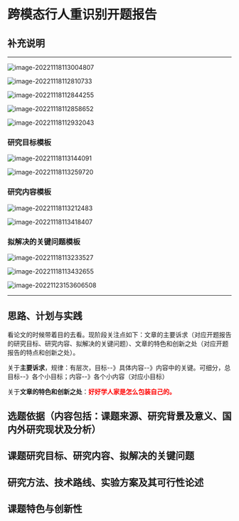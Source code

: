 # 跨模态行人重识别开题报告

## 补充说明

------

![image-20221118113004807](C:\Users\admin\AppData\Roaming\Typora\typora-user-images\image-20221118113004807.png)

![image-20221118112810733](C:\Users\admin\AppData\Roaming\Typora\typora-user-images\image-20221118112810733.png)

![image-20221118112844255](C:\Users\admin\AppData\Roaming\Typora\typora-user-images\image-20221118112844255.png)

![image-20221118112858652](C:\Users\admin\AppData\Roaming\Typora\typora-user-images\image-20221118112858652.png)

![image-20221118112932043](C:\Users\admin\AppData\Roaming\Typora\typora-user-images\image-20221118112932043.png)

### 研究目标模板

![image-20221118113144091](C:\Users\admin\AppData\Roaming\Typora\typora-user-images\image-20221118113144091.png)

![image-20221118113259720](C:\Users\admin\AppData\Roaming\Typora\typora-user-images\image-20221118113259720.png)

### 研究内容模板

![image-20221118113212483](C:\Users\admin\AppData\Roaming\Typora\typora-user-images\image-20221118113212483.png)

![image-20221118113418407](C:\Users\admin\AppData\Roaming\Typora\typora-user-images\image-20221118113418407.png)

### 拟解决的关键问题模板

![image-20221118113233527](C:\Users\admin\AppData\Roaming\Typora\typora-user-images\image-20221118113233527.png)

![image-20221118113432655](C:\Users\admin\AppData\Roaming\Typora\typora-user-images\image-20221118113432655.png)





![image-20221123153606508](C:\Users\admin\AppData\Roaming\Typora\typora-user-images\image-20221123153606508.png)

------



## 思路、计划与实践

看论文的时候带着目的去看。现阶段关注点如下：文章的主要诉求（对应开题报告的研究目标、研究内容、拟解决的关键问题）、文章的特色和创新之处（对应开题报告的特点和创新之处）。

关于**主要诉求**，规律：有层次，目标--》具体内容--》内容中的关键。可细分，总目标--》各个小目标；内容--》各个小内容（对应小目标）

关于**文章的特色和创新之处**：**<font color='red'>好好学人家是怎么包装自己的。</font>**

## 选题依据（内容包括：课题来源、研究背景及意义、国内外研究现状及分析）



## 课题研究目标、研究内容、拟解决的关键问题





## 研究方法、技术路线、实验方案及其可行性论述





## 课题特色与创新性